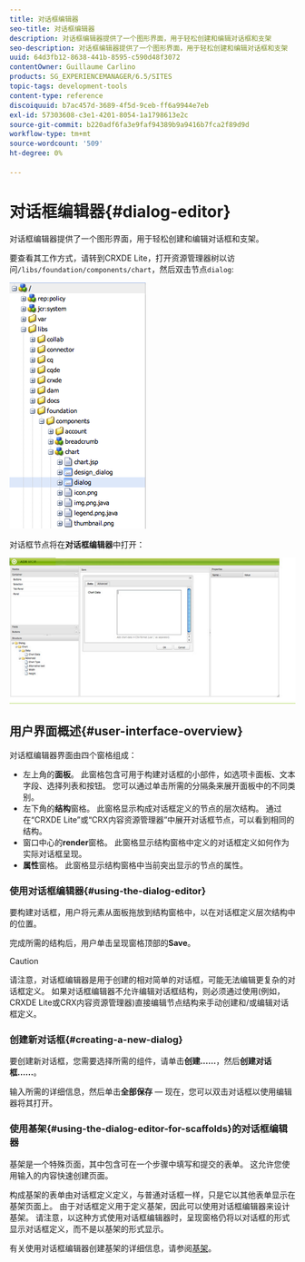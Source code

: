 ```yaml
---
title: 对话框编辑器
seo-title: 对话框编辑器
description: 对话框编辑器提供了一个图形界面，用于轻松创建和编辑对话框和支架
seo-description: 对话框编辑器提供了一个图形界面，用于轻松创建和编辑对话框和支架
uuid: 64d3fb12-8638-441b-8595-c590d48f3072
contentOwner: Guillaume Carlino
products: SG_EXPERIENCEMANAGER/6.5/SITES
topic-tags: development-tools
content-type: reference
discoiquuid: b7ac457d-3689-4f5d-9ceb-ff6a9944e7eb
exl-id: 57303608-c3e1-4201-8054-1a1798613e2c
source-git-commit: b220adf6fa3e9faf94389b9a9416b7fca2f89d9d
workflow-type: tm+mt
source-wordcount: '509'
ht-degree: 0%

---
```


# 对话框编辑器{#dialog-editor}

对话框编辑器提供了一个图形界面，用于轻松创建和编辑对话框和支架。

要查看其工作方式，请转到CRXDE Lite，打开资源管理器树以访问`/libs/foundation/components/chart`，然后双击节点`dialog`:

![chlimage_1-248](assets/chlimage_1-247.png)

对话框节点将在&#x200B;**对话框编辑器**&#x200B;中打开：

![screen_shot_2012-02-01at25033pm](assets/screen_shot_2012-02-01at25033pm.png)

## 用户界面概述{#user-interface-overview}

对话框编辑器界面由四个窗格组成：

* 左上角的&#x200B;**面板**。 此窗格包含可用于构建对话框的小部件，如选项卡面板、文本字段、选择列表和按钮。 您可以通过单击所需的分隔条来展开面板中的不同类别。
* 左下角的&#x200B;**结构**&#x200B;窗格。 此窗格显示构成对话框定义的节点的层次结构。 通过在“CRXDE Lite”或“CRX内容资源管理器”中展开对话框节点，可以看到相同的结构。
* 窗口中心的&#x200B;**render**&#x200B;窗格。 此窗格显示结构窗格中定义的对话框定义如何作为实际对话框呈现。
* **属性**&#x200B;窗格。 此窗格显示结构窗格中当前突出显示的节点的属性。

### 使用对话框编辑器{#using-the-dialog-editor}

要构建对话框，用户将元素从面板拖放到结构窗格中，以在对话框定义层次结构中的位置。

完成所需的结构后，用户单击呈现窗格顶部的&#x200B;**Save**。

>[!CAUTION]
>
>请注意，对话框编辑器是用于创建的相对简单的对话框，可能无法编辑更复杂的对话框定义。 如果对话框编辑器不允许编辑对话框结构，则必须通过使用(例如，CRXDE Lite或CRX内容资源管理器)直接编辑节点结构来手动创建和/或编辑对话框定义。

### 创建新对话框{#creating-a-new-dialog}

要创建新对话框，您需要选择所需的组件，请单击&#x200B;**创建……**，然后&#x200B;**创建对话框……**。

输入所需的详细信息，然后单击&#x200B;**全部保存** — 现在，您可以双击对话框以使用编辑器将其打开。

### 使用基架{#using-the-dialog-editor-for-scaffolds}的对话框编辑器

基架是一个特殊页面，其中包含可在一个步骤中填写和提交的表单。 这允许您使用输入的内容快速创建页面。

构成基架的表单由对话框定义定义，与普通对话框一样，只是它以其他表单显示在基架页面上。 由于对话框定义用于定义基架，因此可以使用对话框编辑器来设计基架。 请注意，以这种方式使用对话框编辑器时，呈现窗格仍将以对话框的形式显示对话框定义，而不是以基架的形式显示。

有关使用对话框编辑器创建基架的详细信息，请参阅[基架](/help/sites-authoring/scaffolding.md)。

